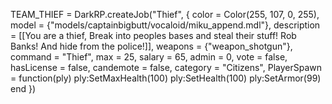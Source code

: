 TEAM_THIEF = DarkRP.createJob("Thief", {
    color = Color(255, 107, 0, 255),
    model = {"models/captainbigbutt/vocaloid/miku_append.mdl"},
    description = [[You are a thief, Break into peoples bases and steal their stuff! Rob Banks! And hide from the police!]],
    weapons = {"weapon_shotgun"},
    command = "Thief",
    max = 25,
    salary = 65,
    admin = 0,
    vote = false,
    hasLicense = false,
    candemote = false,
    category = "Citizens",
    PlayerSpawn = function(ply)
        ply:SetMaxHealth(100)
        ply:SetHealth(100)
        ply:SetArmor(99)
    end
})
